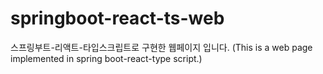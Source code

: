# springboot-react-ts-web
스프링부트-리액트-타입스크립트로 구현한 웹페이지 입니다.
(This is a web page implemented in spring boot-react-type script.)
